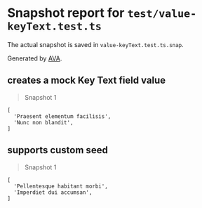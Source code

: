 # Snapshot report for `test/value-keyText.test.ts`

The actual snapshot is saved in `value-keyText.test.ts.snap`.

Generated by [AVA](https://avajs.dev).

## creates a mock Key Text field value

> Snapshot 1

    [
      'Praesent elementum facilisis',
      'Nunc non blandit',
    ]

## supports custom seed

> Snapshot 1

    [
      'Pellentesque habitant morbi',
      'Imperdiet dui accumsan',
    ]
